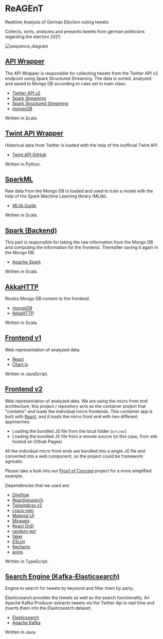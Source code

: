 # ReAGEnT

Realtime Analysis of German Election noting tweets

Collects, sorts, analyzes and presents tweets from german politicians regarding the election 2021. 

![sequence_diagram](https://raw.githubusercontent.com/ReAGEnT-WiSe2021-22/Wiki/main/ReAGEnT_sequence_diagram_v1.1.png)

## [API Wrapper](https://github.com/ReAGEnT-HTW-Berlin/ReAGEnT-API-Wrapper)
The API Wrapper is responsible for collecting tweets from the Twitter API v2 endpoint using Spark Structured Streaming. The data is sorted, analyzed and saved to Mongo DB according to rules set in main class.

- [Twitter API v2](https://developer.twitter.com/en/docs/twitter-api/early-access)
- [Spark Streaming](https://spark.apache.org/docs/latest/streaming-programming-guide.html)
- [Spark Structured Streaming](https://spark.apache.org/docs/latest/structured-streaming-programming-guide.html)
- [mongoDB](https://www.mongodb.com)

Written in Scala.

## [Twint API Wrapper](https://github.com/ReAGEnT-WiSe2021-22/Twint-API)
Historical data from Twitter is loaded with the help of the inofficial Twint API

- [Twint API GitHub](https://github.com/twintproject/twint)

Written in Python.

## [SparkML](https://github.com/ReAGEnT-WiSe2021-22/ReAGEnT-SparkNLP-SparkML)
Raw data from the Mongo DB is loaded and used to train a model with the help of the Spark Machine Learning library (MLlib).

- [MLlib Guide](https://spark.apache.org/docs/latest/ml-guide.html)

Written in Scala.

## [Spark (Backend)](https://github.com/ReAGEnT-HTW-Berlin/ReAGEnT-Spark)
This part is responsible for taking the raw information from the Mongo DB and computing the information for the frontend. Thereafter saving it again in the Mongo DB.

- [Apache Spark](https://spark.apache.org/docs/1.2.0/programming-guide.html)

Written in Scala.

## [AkkaHTTP](https://github.com/ReAGEnT-HTW-Berlin/ReAGEnT-AkkaHttp)
Routes Mongo DB content to the frontend.

- [mongoDB](https://www.mongodb.com)
- [AkkaHTTP](https://doc.akka.io/docs/akka-http/current/index.html)

Written in Scala.

## [Frontend v1](https://github.com/ReAGEnT-HTW-Berlin/ReAgentFrontEnd)
Web representation of analyzed data.

- [React](https://reactjs.org/docs/getting-started.html)
- [Chart.js](https://www.chartjs.org/docs/latest/)

Written in JavaScript.

## [Frontend v2](https://github.com/ReAGEnT-WiSe2021-22/frontend-v2)
Web representation of analyzed data. We are using the micro front end architecture, this project / repository acts as the container project that "*contains*" and loads the individual micro frontends. This container app is built with [React](https://reactjs.org/), and it loads the micro front end with two different approaches:
- Loading the bundled JS file from the local folder (`src/wc`)
- Loading the bundled JS file from a remote source (in this case, from site hosted on Github Pages)

All the individual micro front ends are bundled into a single JS file and converted into a web component, so the project could be framework agnostic.

Please take a look into our [Proof of Concept](https://github.com/LouisAndrew/poc-microfrontend/edit/main/README.md) project for a more simplified example.

Dependencies that we used are:
- [Direflow](https://direflow.io/)
- [Reactivesearch](https://opensource.appbase.io/reactivesearch/)
- [Tailwindcss v2](https://v2.tailwindcss.com/)
- [craco-swc](https://github.com/pradel/create-react-app-swc/blob/main/packages/craco-swc/README.md)
- [Material UI](https://mui.com/)
- [Miragejs](https://miragejs.com/)
- [React DnD](https://react-dnd.github.io/react-dnd/about)
- [random-ext](https://github.com/bkumar2/random-ext)
- [faker](https://fakerjs.dev/)
- [ESLint](https://eslint.org/)
- [Recharts](https://recharts.org/en-US/)
- [axios](https://axios-http.com/docs/intro)

Written in TypeScript.

## [Search Engine (Kafka-Elasticsearch)](https://github.com/ReAGEnT-WiSe2021-22/KafkaElasticSearch)
Engine to search for tweets by keyword and filter them by party.

Elasticsearch provides the tweets as well as the search functionality.
An Apache Kafka Producer extracts tweets via the Twitter Api in real time and inserts them into the Elasticsearch dataset.

- [Elasticsearch](https://www.elastic.co/)
- [Apache Kafka](https://kafka.apache.org/)

Written in Java.

